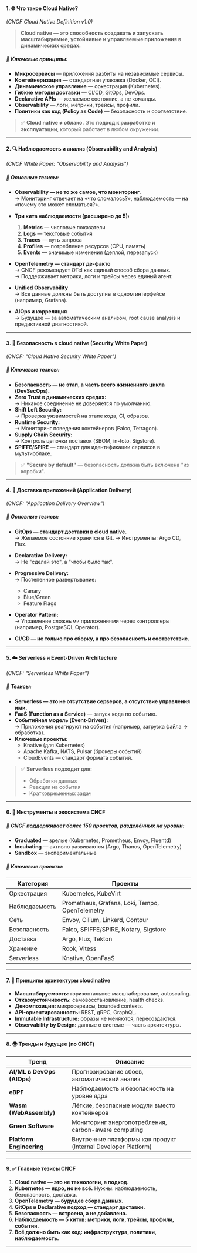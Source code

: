 #### 1. 🌐 **Что такое Cloud Native?**  
*(CNCF Cloud Native Definition v1.0)*

> **Cloud native — это способность создавать и запускать масштабируемые, устойчивые и управляемые приложения в динамических средах.**

##### 🔹 Ключевые принципы:
- **Микросервисы** — приложения разбиты на независимые сервисы.
- **Контейнеризация** — стандартная упаковка (Docker, OCI).
- **Динамическое управление** — оркестрация (Kubernetes).
- **Гибкие методы доставки** — CI/CD, GitOps, DevOps.
- **Declarative APIs** — желаемое состояние, а не команды.
- **Observability** — логи, метрики, трейсы, профили.
- **Политики как код (Policy as Code)** — безопасность и соответствие.

> ✅ **Cloud native ≠ облако.** Это **подход к разработке и эксплуатации**, который работает в любом окружении.

---
#### 2. 🔍 **Наблюдаемость и анализ (Observability and Analysis)**  
*(CNCF White Paper: "Observability and Analysis")*

##### 🔹 Основные тезисы:
- **Observability — не то же самое, что мониторинг.**  
  → Мониторинг отвечает на «что сломалось?», наблюдаемость — на «почему это может сломаться?».

- **Три кита наблюдаемости (расширено до 5):**
  1. **Metrics** — числовые показатели
  2. **Logs** — текстовые события
  3. **Traces** — путь запроса
  4. **Profiles** — потребление ресурсов (CPU, память)
  5. **Events** — значимые изменения (деплой, перезапуск)

- **OpenTelemetry — стандарт де-факто**  
  → CNCF рекомендует OTel как единый способ сбора данных.  
  → Поддерживает метрики, логи и трейсы через единый агент.

- **Unified Observability**  
  → Все данные должны быть доступны в одном интерфейсе (например, Grafana).

- **AIOps и корреляция**  
  → Будущее — за автоматическим анализом, root cause analysis и предиктивной диагностикой.

---
#### 3. 🔐 **Безопасность в cloud native (Security White Paper)**  
*(CNCF: "Cloud Native Security White Paper")*

##### 🔹 Ключевые тезисы:
- **Безопасность — не этап, а часть всего жизненного цикла (DevSecOps).**
- **Zero Trust в динамических средах:**  
  → Никакое соединение не доверяется по умолчанию.
- **Shift Left Security:**  
  → Проверка уязвимостей на этапе кода, CI, образов.
- **Runtime Security:**  
  → Мониторинг поведения контейнеров (Falco, Tetragon).
- **Supply Chain Security:**  
  → Контроль цепочки поставок (SBOM, in-toto, Sigstore).
- **SPIFFE/SPIRE** — стандарт для идентификации сервисов в мультиоблаке.

> ✅ **"Secure by default"** — безопасность должна быть включена "из коробки".

---
#### 4. 🚚 **Доставка приложений (Application Delivery)**  
*(CNCF: "Application Delivery Overview")*

##### 🔹 Основные тезисы:
- **GitOps — стандарт доставки в cloud native.**  
  → Желаемое состояние хранится в Git.
  → Инструменты: Argo CD, Flux.

- **Declarative Delivery:**  
  → Не "сделай это", а "чтобы было так".

- **Progressive Delivery:**  
  → Постепенное развертывание:
    - Canary
    - Blue/Green
    - Feature Flags

- **Operator Pattern:**  
  → Управление сложными приложениями через контроллеры (например, PostgreSQL Operator).

- **CI/CD — не только про сборку, а про безопасность и соответствие.**

---
#### 5. ☁️ **Serverless и Event-Driven Architecture**  
*(CNCF: "Serverless White Paper")*

##### 🔹 Тезисы:
- **Serverless — это не отсутствие серверов, а отсутствие управления ими.**
- **FaaS (Function as a Service)** — запуск кода по событию.
- **Событийная модель (Event-Driven):**  
  → Приложения реагируют на события (например, загрузка файла → обработка).
- **Ключевые проекты:**  
  - Knative (для Kubernetes)
  - Apache Kafka, NATS, Pulsar (брокеры событий)
  - CloudEvents — стандарт формата событий.

> ✅ **Serverless подходит для:**
> - Обработки данных
> - Реакции на события
> - Кратковременных задач

---
#### 6. 🧰 **Инструменты и экосистема CNCF**

##### 🔹 CNCF поддерживает более 150 проектов, разделённых на уровни:
- **Graduated** — зрелые (Kubernetes, Prometheus, Envoy, Fluentd)
- **Incubating** — активно развиваются (Argo, Thanos, OpenTelemetry)
- **Sandbox** — экспериментальные

##### 🔹 Ключевые проекты:
| Категория | Проекты |
|---------|--------|
| Оркестрация | Kubernetes, KubeVirt |
| Наблюдаемость | Prometheus, Grafana, Loki, Tempo, OpenTelemetry |
| Сеть | Envoy, Cilium, Linkerd, Contour |
| Безопасность | Falco, SPIFFE/SPIRE, Notary, Sigstore |
| Доставка | Argo, Flux, Tekton |
| Хранение | Rook, Vitess |
| Serverless | Knative, OpenFaaS |

---
#### 7. 🔄 **Принципы архитектуры cloud native**

- **Масштабируемость:** горизонтальное масштабирование, autoscaling.
- **Отказоустойчивость:** самовосстановление, health checks.
- **Декомпозиция:** микросервисы, bounded contexts.
- **API-ориентированность:** REST, gRPC, GraphQL.
- **Immutable Infrastructure:** образы не меняются, пересоздаются.
- **Observability by Design:** данные о системе — часть архитектуры.

---
#### 8. 🌍 **Тренды и будущее (по CNCF)**

| Тренд                      | Описание                                                       |
| -------------------------- | -------------------------------------------------------------- |
| **AI/ML в DevOps (AIOps)** | Прогнозирование сбоев, автоматический анализ                   |
| **eBPF**                   | Наблюдаемость и безопасность на уровне ядра                    |
| **Wasm (WebAssembly)**     | Лёгкие, безопасные модули вместо контейнеров                   |
| **Green Software**         | Мониторинг энергопотребления, carbon-aware computing           |
| **Platform Engineering**   | Внутренние платформы как продукт (Internal Developer Platform) |

---
#### 9. ✅ Главные тезисы CNCF

1. **Cloud native — это не технологии, а подход.**
2. **Kubernetes — ядро, но не всё.** Нужны: наблюдаемость, безопасность, доставка.
3. **OpenTelemetry — будущее сбора данных.**
4. **GitOps и Declarative подход — стандарт доставки.**
5. **Безопасность — встроена, а не добавлена.**
6. **Наблюдаемость — 5 китов: метрики, логи, трейсы, профили, события.**
7. **Всё должно быть как код: инфраструктура, политики, наблюдаемость.**

---
